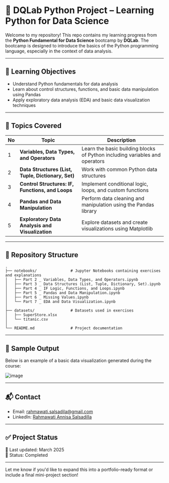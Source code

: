 # 🐍 DQLab Python Project – Learning Python for Data Science

Welcome to my repository! This repo contains my learning progress from the **Python Fundamental for Data Science** bootcamp by **DQLab**. The bootcamp is designed to introduce the basics of the Python programming language, especially in the context of data analysis.

---

## 🎯 Learning Objectives

- Understand Python fundamentals for data analysis
- Learn about control structures, functions, and basic data manipulation using Pandas
- Apply exploratory data analysis (EDA) and basic data visualization techniques

---

## 🧠 Topics Covered

| No | Topic                                          | Description                                                                      |
|----|------------------------------------------------|----------------------------------------------------------------------------------|
| 1  | **Variables, Data Types, and Operators**       | Learn the basic building blocks of Python including variables and operators      |
| 2  | **Data Structures (List, Tuple, Dictionary, Set)** | Work with common Python data structures                                          |
| 3  | **Control Structures: IF, Functions, and Loops** | Implement conditional logic, loops, and custom functions                         |
| 4  | **Pandas and Data Manipulation**              | Perform data cleaning and manipulation using the Pandas library                  |
| 5  | **Exploratory Data Analysis and Visualization** | Explore datasets and create visualizations using Matplotlib                     |

---

## 📁 Repository Structure

```
.
├── notebooks/               # Jupyter Notebooks containing exercises and explanations
│   ├── Part 2 _ Variables, Data Types, and Operators.ipynb
│   ├── Part 3 _ Data Structures (List, Tuple, Dictionary, Set).ipynb
│   ├── Part 4 _ IF Logic, Functions, and Loops.ipynb
│   ├── Part 5 _ Pandas and Data Manipulation.ipynb
│   ├── Part 6 _ Missing Values.ipynb
│   └── Part 7 _ EDA and Data Visualization.ipynb
│
├── datasets/                # Datasets used in exercises
│   ├── SuperStore.xlsx
│   └── titanic.csv
│
└── README.md                # Project documentation
```

---

## 📸 Sample Output

Below is an example of a basic data visualization generated during the course:

![image](https://github.com/user-attachments/assets/eb97b1d8-f9c8-4be0-8004-cc447ac3cdc9)


---

## 📬 Contact


- Email: rahmawati.salsadila@gmail.com  
- LinkedIn: [Rahmawati Annisa Salsadilla](https://www.linkedin.com/in/rahmawatiannisasalsadilla/)

---

## ✅ Project Status

📅 Last updated: March 2025  
🚀 Status: Completed  

---

Let me know if you'd like to expand this into a portfolio-ready format or include a final mini-project section!
